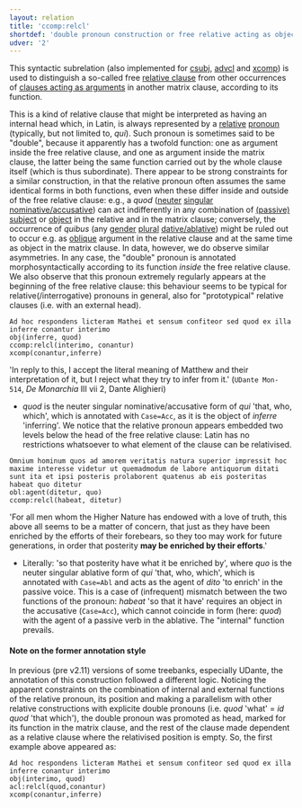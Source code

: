 ```yaml
---
layout: relation
title: 'ccomp:relcl'
shortdef: 'double pronoun construction or free relative acting as object'
udver: '2'
---
```


This syntactic subrelation (also implemented for [csubj](la-dep/ccomp-relcl), [advcl](la-dep/advcl-relcl) and [xcomp](la-dep/xcomp-relcl)) is used to distinguish a so-called free [relative clause](la-dep/acl-relcl) from other occurrences of [clauses acting as arguments](la-dep/ccomp) in another matrix clause, according to its function. 

This is a kind of relative clause that might be interpreted as having an internal head which, in Latin, is always represented by a [relative](la-feat/PronType#Rel) [pronoun](la-pos/PRON) (typically, but not limited to, *qui*). Such pronoun is sometimes said to be "double", because it apparently has a twofold function: one as argument inside the free relative clause, and one as argument inside the matrix clause, the latter being the same function carried out by the whole clause itself (which is thus subordinate). There appear to be strong constraints for a similar construction, in that the relative pronoun often assumes the same identical forms in both functions, even when these differ inside and outside of the free relative clause: e.g., a *quod* ([neuter](la-feat/Gender) [singular](la-feat/Number) [nominative/accusative](la-feat/Case)) can act indifferently in any combination of [(passive) subject](la-dep/nsubj) or [object](la-dep/obj) in the relative and in the matrix clause; conversely, the occurrence of *quibus* (any [gender](la-feat/Gender) [plural](la-feat/Number) [dative/ablative](la-feat/Case)) might be ruled out to occur e.g. as [oblique](la-dep/obl) argument in the relative clause and at the same time as object in the matrix clause. In data, however, we do observe similar asymmetries. In any case, the "double" pronoun is annotated morphosyntactically according to its function *inside* the free relative clause. We also observe that this pronoun extremely regularly appears at the beginning of the free relative clause: this behaviour seems to be typical for relative(/interrogative) pronouns in general, also for "prototypical" relative clauses (i.e. with an external head).


~~~ sdparse
Ad hoc respondens licteram Mathei et sensum confiteor sed quod ex illa inferre conantur interimo
obj(inferre, quod)
ccomp:relcl(interimo, conantur)
xcomp(conantur,inferre)
~~~ 

'In reply to this, I accept the literal meaning of Matthew and their interpretation of it, but I reject what they try to infer from it.' (`UDante Mon-514`, *De Monarchia* III vii 2, Dante Alighieri)

* *quod* is the neuter singular nominative/accusative form of *qui* 'that, who, which', which is annotated with `Case=Acc`, as it is the object of *inferre* 'inferring'. We notice that the relative pronoun appears embedded two levels below the head of the free relative clause: Latin has no restrictions whatsoever to what element of the clause can be relativised. 



~~~ sdparse
Omnium hominum quos ad amorem veritatis natura superior impressit hoc maxime interesse videtur ut quemadmodum de labore antiquorum ditati sunt ita et ipsi posteris prolaborent quatenus ab eis posteritas habeat quo ditetur
obl:agent(ditetur, quo)
ccomp:relcl(habeat, ditetur)
~~~ 

'For all men whom the Higher Nature has endowed with a love of truth, this above all seems to be a matter of concern, that just as they have been enriched by the efforts of their forebears, so they too may work for future generations, in order that posterity **may be enriched by their efforts**.'

* Literally: 'so that posterity have what it be enriched by', where *quo* is the neuter singular ablative form of *qui* 'that, who, which', which is annotated with `Case=Abl` and acts as the agent of *dito* 'to enrich' in the passive voice. This is a case of (infrequent) mismatch between the two functions of the pronoun: *habeat* 'so that it have' requires an object in the accusative (`Case=Acc`), which cannot coincide in form (here: *quod*) with the agent of a passive verb in the ablative. The "internal" function prevails. 


#### Note on the former annotation style

In previous (pre v2.11) versions of some treebanks, especially UDante, the annotation of this construction followed a different logic. Noticing the apparent constraints on the combination of internal and external functions of the relative pronoun, its position and making a parallelism with other relative constructions with explicite double pronouns (i.e. *quod* 'what' = *id quod* 'that which'), the double pronoun was promoted as head, marked for its function in the matrix clause, and the rest of the clause made dependent as a relative clause where the relativised position is empty. So, the first example above appeared as:

~~~ sdparse
Ad hoc respondens licteram Mathei et sensum confiteor sed quod ex illa inferre conantur interimo
obj(interimo, quod)
acl:relcl(quod,conantur)
xcomp(conantur,inferre)
~~~ 

<!-- Interlanguage links updated Po 11. listopadu 2024, 20:10:35 CET -->
